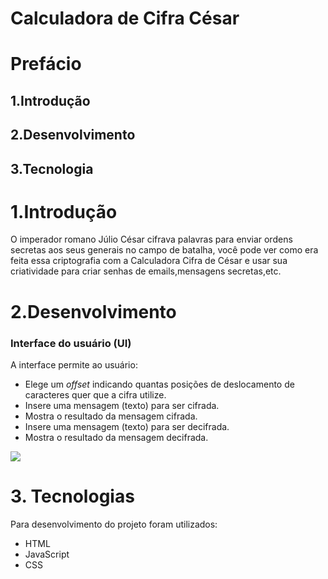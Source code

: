 # Calculadora de Cifra César


# Prefácio

## 1.Introdução
## 2.Desenvolvimento
## 3.Tecnologia


# 1.Introdução

O imperador romano Júlio César cifrava palavras para enviar ordens secretas aos seus generais no campo de batalha, você pode ver como era feita essa criptografia com a Calculadora Cifra de César e usar sua criatividade para criar senhas de emails,mensagens secretas,etc.

# 2.Desenvolvimento
### Interface do usuário (UI)

A interface  permite ao usuário:

* Elege um _offset_ indicando quantas posições de deslocamento de caracteres
  quer que a cifra utilize.
* Insere uma mensagem (texto) para ser cifrada.
* Mostra o resultado da mensagem cifrada.
* Insere uma mensagem (texto) para ser decifrada.
* Mostra o resultado da mensagem decifrada.


![](src/calculadora-cifra-cesar.gif)



# 3. Tecnologias

Para desenvolvimento do projeto foram utilizados:

* HTML
* JavaScript
* CSS

